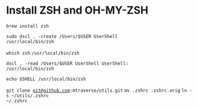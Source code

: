 <h1>Install ZSH and OH-MY-ZSH</h1>

<code>brew install zsh</code>

<code>sudo dscl . -create /Users/$USER UserShell /usr/local/bin/zsh</code>

<code>which zsh</code>
<code>/usr/local/bin/zsh</code>

<code>dscl . -read /Users/$USER UserShell
    UserShell: /usr/local/bin/zsh</code>

<code>echo $SHELL
    /usr/local/bin/zsh</code>

<code>git clone git@github.com:mtraverso/utils.git</code>
<code>mv .zshrc .zshrc.orig</code>
<code>ln -s ~/utils/.zshrc ~/.zshrc</code>

